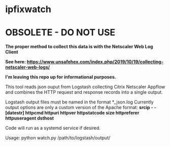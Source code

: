 # ipfixwatch

# OBSOLETE - DO NOT USE

**The proper method to collect this data is with the Netscaler Web Log Client**

**See here: https://www.unsafehex.com/index.php/2019/10/19/collecting-netscaler-web-logs/**

**I'm leaving this repo up for informational purposes.**

This tool reads json ouput from Logstash collecting Citrix Netscaler Appflow and combines the
HTTP request and response records into a single output.

Logstash output files must be named in the format \*_json.log
Currently output options are only a custom version of the Apache format:
**srcip - - \[datestr\] httpcmd httpuri httpver httpstatcode size httpreferer httpuseragent dsthost**

Code will run as a systemd service if desired.

Usage:
python watch.py /path/to/logstash/output/
